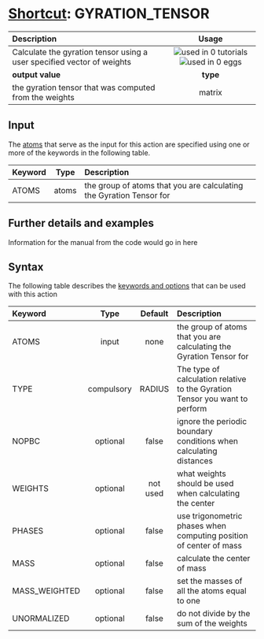 # [Shortcut](shortcuts.md): GYRATION_TENSOR

| Description    | Usage |
|:--------|:--------:|
| Calculate the gyration tensor using a user specified vector of weights | ![used in 0 tutorials](https://img.shields.io/badge/tutorials-0-red.svg)![used in 0 eggs](https://img.shields.io/badge/nest-0-red.svg)|
 | **output value** | **type** |
| the gyration tensor that was computed from the weights | matrix |

## Input

The [atoms](specifying_atoms.html) that serve as the input for this action are specified using one or more of the keywords in the following table.

| Keyword |  Type | Description |
|:--------|:------:|:-----------|
| ATOMS | atoms | the group of atoms that you are calculating the Gyration Tensor for |


## Further details and examples 
Information for the manual from the code would go in here 
## Syntax 
The following table describes the [keywords and options](parsing.md) that can be used with this action 

| Keyword | Type | Default | Description |
|:-------|:----:|:-------:|:-----------|
| ATOMS | input | none | the group of atoms that you are calculating the Gyration Tensor for |
| TYPE | compulsory | RADIUS |  The type of calculation relative to the Gyration Tensor you want to perform |
| NOPBC | optional | false |  ignore the periodic boundary conditions when calculating distances |
| WEIGHTS | optional | not used | what weights should be used when calculating the center |
| PHASES | optional | false |  use trigonometric phases when computing position of center of mass |
| MASS | optional | false |  calculate the center of mass |
| MASS_WEIGHTED | optional | false |  set the masses of all the atoms equal to one |
| UNORMALIZED | optional | false |  do not divide by the sum of the weights |

